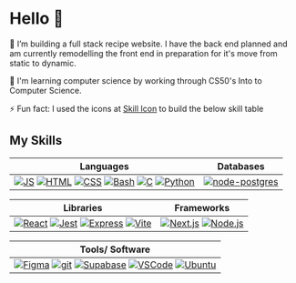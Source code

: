 # Hello 👋

🔭 I’m building a full stack recipe website. I have the back end planned and am currently remodelling the front end in preparation for it's move from static to dynamic.

🌱 I'm learning computer science by working through CS50's Into to Computer Science.

⚡ Fun fact: I used the icons at [Skill Icon](https://skillicons.dev/) to build the below skill table

## My Skills

| **Languages** | **Databases** |
|---------------|-------------------------|
| [![JS](https://skillicons.dev/icons?i=js)](https://www.javascript.com/) [![HTML](https://skillicons.dev/icons?i=html)](https://html.com/) [![CSS](https://skillicons.dev/icons?i=css)](https://www.w3.org/Style/CSS/) [![Bash](https://skillicons.dev/icons?i=bash)](https://en.wikipedia.org/wiki/Bash_(Unix_shell)) [![C](https://skillicons.dev/icons?i=c)](https://www.learn-c.org/) [![Python](https://skillicons.dev/icons?i=py)](https://www.python.org/) | [![node-postgres](https://skillicons.dev/icons?i=postgres)](https://node-postgres.com/)| 

| **Libraries** | **Frameworks** |
|---------------|----------------|
| [![React](https://skillicons.dev/icons?i=react)](https://react.dev/) [![Jest](https://skillicons.dev/icons?i=jest)](https://jestjs.io/) [![Express](https://skillicons.dev/icons?i=express)](https://expressjs.com/) [![Vite](https://skillicons.dev/icons?i=vite)](https://vite.dev/) | [![Next.js](https://skillicons.dev/icons?i=nextjs)](https://nextjs.org/) [![Node.js](https://skillicons.dev/icons?i=nodejs)](https://nodejs.org/en) |

| **Tools/ Software** |
|-------------------------|
| [![Figma](https://skillicons.dev/icons?i=figma)](https://www.figma.com/) [![git](https://skillicons.dev/icons?i=git)](https://git-scm.com/) [![Supabase](https://skillicons.dev/icons?i=supabase)](https://supabase.com/) [![VSCode](https://skillicons.dev/icons?i=vscode)](https://code.visualstudio.com/) [![Ubuntu](https://skillicons.dev/icons?i=ubuntu)](https://ubuntu.com/)|


<!--
**BlurryQ/BlurryQ** is a ✨ _special_ ✨ repository because its `README.md` (this file) appears on your GitHub profile.

Here are some ideas to get you started:

- 🤔 I’m looking for help with ...
- 💬 Ask me about ...
- 😄 Pronouns: ...
- 📫 How to reach me: ...
👯 I’ve been collaborating on a coding habit tracker app that uses a virtual pet to motivate (emotionally manipulate) users to keep the pet "charged" by completing their study goals, making the process more engaging and fun.
-->
